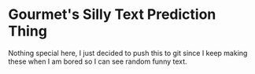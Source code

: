 # Gourmet's Silly Text Prediction Thing

Nothing special here, I just decided to push this to git since I keep making these when I am bored so I can see random funny text.
